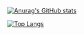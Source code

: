 [![Anurag's GitHub stats](https://github-readme-stats.vercel.app/api?username=milanfzn&show_icons=true&theme=merko)](https://github.com/anuraghazra/github-readme-stats)

[![Top Langs](https://github-readme-stats.vercel.app/api/top-langs/?username=milanfzn&layout=compact)](https://github.com/anuraghazra/github-readme-stats)

